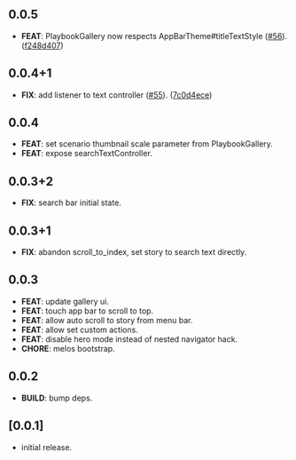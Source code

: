## 0.0.5

 - **FEAT**: PlaybookGallery now respects AppBarTheme#titleTextStyle ([#56](https://github.com/playbook-ui/playbook-flutter/issues/56)). ([f248d407](https://github.com/playbook-ui/playbook-flutter/commit/f248d407f37c3c95eedc546c29f3d88d8ef308fc))

## 0.0.4+1

 - **FIX**: add listener to text controller ([#55](https://github.com/playbook-ui/playbook-flutter/issues/55)). ([7c0d4ece](https://github.com/playbook-ui/playbook-flutter/commit/7c0d4ece095752300ef2eaed3bca0c8d2df8144c))

## 0.0.4

 - **FEAT**: set scenario thumbnail scale parameter from PlaybookGallery.
 - **FEAT**: expose searchTextController.

## 0.0.3+2

 - **FIX**: search bar initial state.

## 0.0.3+1

 - **FIX**: abandon scroll_to_index, set story to search text directly.

## 0.0.3

 - **FEAT**: update gallery ui.
 - **FEAT**: touch app bar to scroll to top.
 - **FEAT**: allow auto scroll to story from menu bar.
 - **FEAT**: allow set custom actions.
 - **FEAT**: disable hero mode instead of nested navigator hack.
 - **CHORE**: melos bootstrap.

## 0.0.2

 - **BUILD**: bump deps.

## [0.0.1]

- initial release.
